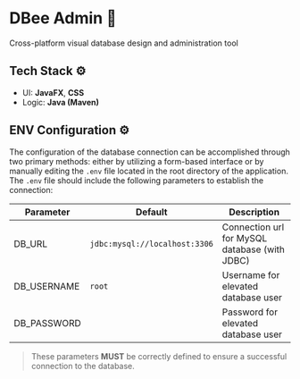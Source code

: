 # DBee Admin 🐝
Cross-platform visual database design and administration tool 

## Tech Stack ⚙️
+ UI: **JavaFX**, **CSS** 
+ Logic: **Java (Maven)**

## ENV Configuration ⚙️
The configuration of the database connection can be accomplished through two primary methods: either by utilizing a form-based interface or by manually editing the `.env` file located in the root directory of the application. The `.env` file should include the following parameters to establish the connection:

| Parameter | Default | Description |
|-----------|---------|-------------|
| DB_URL | `jdbc:mysql://localhost:3306` | Connection url for MySQL database (with JDBC) |
| DB_USERNAME | `root` | Username for elevated database user |
| DB_PASSWORD |  | Password for elevated database user |

> These parameters **MUST** be correctly defined to ensure a successful connection to the database.
